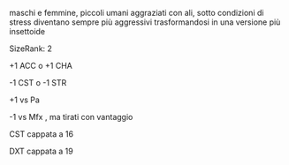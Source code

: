  maschi e femmine, piccoli umani aggraziati con ali, sotto condizioni di stress diventano sempre più aggressivi trasformandosi in una versione più insettoide



SizeRank: 2

+1 ACC o +1 CHA

-1 CST o -1 STR

+1 vs Pa

-1 vs Mfx , ma tirati con vantaggio

CST cappata a 16

DXT cappata a 19

